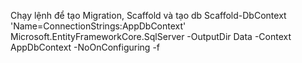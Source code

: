 Chạy lệnh để tạo Migration, Scaffold và tạo db
Scaffold-DbContext 'Name=ConnectionStrings:AppDbContext' Microsoft.EntityFrameworkCore.SqlServer -OutputDir Data -Context AppDbContext -NoOnConfiguring -f

